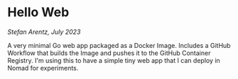 # Hello Web
_Stefan Arentz, July 2023_

A very minimal Go web app packaged as a Docker Image. Includes a GitHub Workflow that builds the Image and pushes it to the GitHub Container Registry. I'm using this to have a simple tiny web app that I can deploy in Nomad for experiments.
